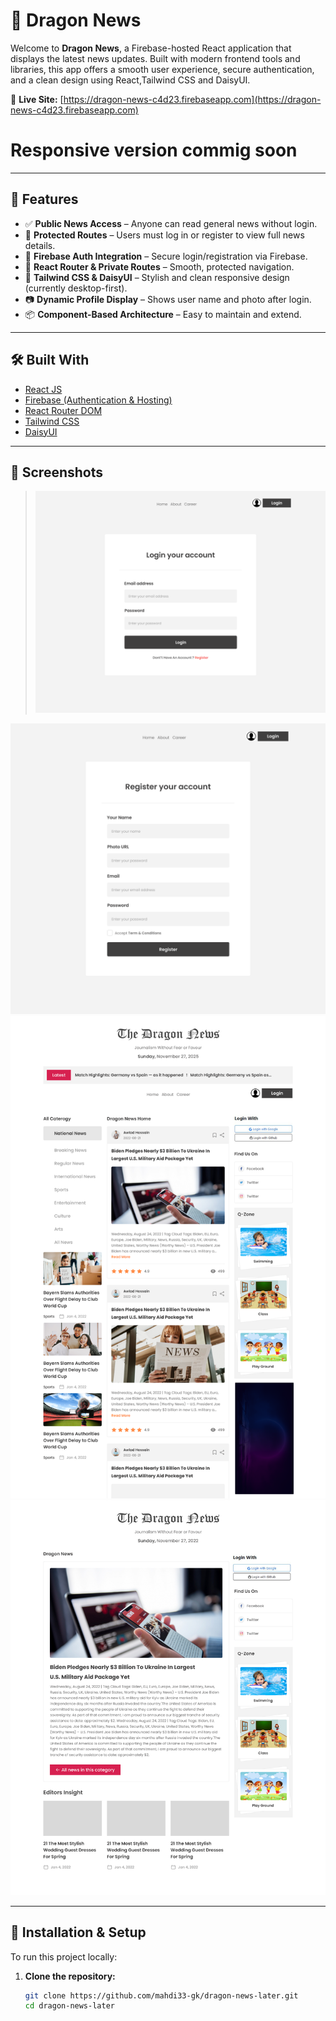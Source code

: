 # 📰 Dragon News

Welcome to **Dragon News**, a Firebase-hosted React application that displays the latest news updates. Built with modern frontend tools and libraries, this app offers a smooth user experience, secure authentication, and a clean design using React,Tailwind CSS and DaisyUI.

🔗 **Live Site:** [https://dragon-news-c4d23.firebaseapp.com](https://dragon-news-c4d23.firebaseapp.com)

# Responsive version commig soon

---

## 🚀 Features

- ✅ **Public News Access** – Anyone can read general news without login.
- 🔐 **Protected Routes** – Users must log in or register to view full news details.
- 👤 **Firebase Auth Integration** – Secure login/registration via Firebase.
- 🧭 **React Router & Private Routes** – Smooth, protected navigation.
- 🎨 **Tailwind CSS & DaisyUI** – Stylish and clean responsive design (currently desktop-first).
- 📷 **Dynamic Profile Display** – Shows user name and photo after login.
- 📦 **Component-Based Architecture** – Easy to maintain and extend.

---

## 🛠️ Built With

- [React JS](https://reactjs.org/)
- [Firebase (Authentication & Hosting)](https://firebase.google.com/)
- [React Router DOM](https://reactrouter.com/)
- [Tailwind CSS](https://tailwindcss.com/)
- [DaisyUI](https://daisyui.com/)

---

## 📸 Screenshots

> <img src="./design/auth-layout-login.png" alt="Homepage Screenshot" width="600" />
<img src="./design/auth-layout-register.png" alt="Login Page Screenshot" width="600" />
<img src="./design/home-layout.png" alt="News Details Screenshot" width="600" />
<img src="./design/news-details-layout.png" alt="User Profile Screenshot" width="600" />

---

## 🧪 Installation & Setup

To run this project locally:

1. **Clone the repository:**

   ```bash
   git clone https://github.com/mahdi33-gk/dragon-news-later.git
   cd dragon-news-later

